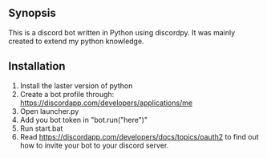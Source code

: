 ## Synopsis

This is a discord bot written in Python using discordpy.
It was mainly created to extend my python knowledge.

## Installation

1. Install the laster version of python
2. Create a bot profile through: https://discordapp.com/developers/applications/me
3. Open launcher.py
5. Add you bot token in "bot.run("here")"
6. Run start.bat
7. Read https://discordapp.com/developers/docs/topics/oauth2 to find out how to invite your bot to your discord server.


